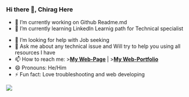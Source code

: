 ### Hi there 👋, Chirag Here


- 🔭 I’m currently working on Github Readme.md
- 🌱 I’m currently learning LinkedIn Learnig path for Technical specialist
<!-- - 👯 I’m looking to collaborate on ... -->
- 🤔 I’m looking for help with Job seeking
- 💬 Ask me about any technical issue and Will try to help you using all resources I have
- 📫 How to reach me: >**[My Web-Page](www.chiragbaranda.com)** | >**[My Web-Portfolio](https://chiragmb96.github.io/Web-Portfolio/)**
- 😄 Pronouns: He/Him
- ⚡ Fun fact: Love troubleshooting and web developing

<img src="https://github-readme-stats.vercel.app/api?username=chiragmb96&&show_icons=true&title_color=ffffff&icon_color=bb2acf&text_color=daf7dc&bg_color=151515">

